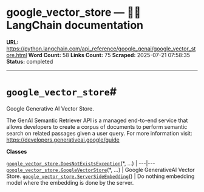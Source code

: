 # google_vector_store — 🦜🔗 LangChain  documentation

**URL:** https://python.langchain.com/api_reference/google_genai/google_vector_store.html
**Word Count:** 58
**Links Count:** 75
**Scraped:** 2025-07-21 07:58:35
**Status:** completed

---

# `google_vector_store`\#

Google Generative AI Vector Store.

The GenAI Semantic Retriever API is a managed end-to-end service that allows developers to create a corpus of documents to perform semantic search on related passages given a user query. For more information visit: <https://developers.generativeai.google/guide>

**Classes**

[`google_vector_store.DoesNotExistsException`](https://python.langchain.com/api_reference/google_genai/google_vector_store/langchain_google_genai.google_vector_store.DoesNotExistsException.html#langchain_google_genai.google_vector_store.DoesNotExistsException "langchain_google_genai.google_vector_store.DoesNotExistsException")\(\*, ...\) |    ---|---   [`google_vector_store.GoogleVectorStore`](https://python.langchain.com/api_reference/google_genai/google_vector_store/langchain_google_genai.google_vector_store.GoogleVectorStore.html#langchain_google_genai.google_vector_store.GoogleVectorStore "langchain_google_genai.google_vector_store.GoogleVectorStore")\(\*, ...\) | Google GenerativeAI Vector Store.   [`google_vector_store.ServerSideEmbedding`](https://python.langchain.com/api_reference/google_genai/google_vector_store/langchain_google_genai.google_vector_store.ServerSideEmbedding.html#langchain_google_genai.google_vector_store.ServerSideEmbedding "langchain_google_genai.google_vector_store.ServerSideEmbedding")\(\) | Do nothing embedding model where the embedding is done by the server.